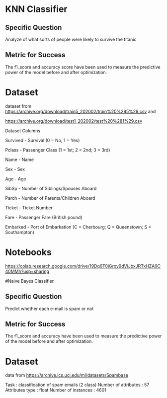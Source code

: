 # KNN Classifier 

##  Specific Question
Analyze of what sorts of people were likely to survive the titanic 

## Metric for Success
 The f1_score and accuracy score have been used to measure the predictive power of the model before and after optimization.
 
 # Dataset
 dataset from https://archive.org/download/train5_202002/train%20%285%29.csv and 
 
 https://archive.org/download/test1_202002/test%20%281%29.csv
 
 Dataset Columns

Survived - Survival (0 = No; 1 = Yes)

Pclass - Passenger Class (1 = 1st; 2 = 2nd; 3 = 3rd)

Name - Name

Sex - Sex

Age - Age

SibSp - Number of Siblings/Spouses Aboard

Parch - Number of Parents/Children Aboard

Ticket - Ticket Number

Fare - Passenger Fare (British pound)

Embarked - Port of Embarkation (C = Cherbourg; Q = Queenstown; S = Southampton)

# Notebooks
 https://colab.research.google.com/drive/19Dq6T0jGroy9dViJbxJRTxHZA9C40MMh?usp=sharing
 
 
#Naive Bayes Classifier

##  Specific Question
Predict whether each e-mail is spam or not

## Metric for Success
The f1_score and accuracy have been used to measure the predictive power of the model before and after optimization.

# Dataset


data from https://archive.ics.uci.edu/ml/datasets/Spambase

Task : classification of spam emails (2 class)
Number of attributes : 57
Attributes type : float
Number of instances : 4601
